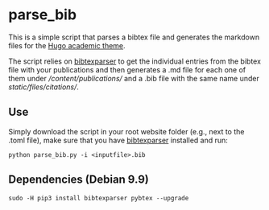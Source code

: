 # parse_bib

This is a simple script that parses a bibtex file and generates the markdown
files for the [Hugo academic theme](https://github.com/gcushen/hugo-academic). 

The script relies on
[bibtexparser](https://github.com/sciunto-org/python-bibtexparser) to get the
individual entries from the bibtex file with your publications and then
generates a .md file for each one of them under */content/publications/* and a
.bib file with the same name under *static/files/citations/*.

## Use

Simply download the script in your root website folder (e.g., next to the .toml
file), make sure that you have
[bibtexparser](https://github.com/sciunto-org/python-bibtexparser) installed and
run:
```
python parse_bib.py -i <inputfile>.bib
```
  
## Dependencies (Debian 9.9)
```
sudo -H pip3 install bibtexparser pybtex --upgrade

```
